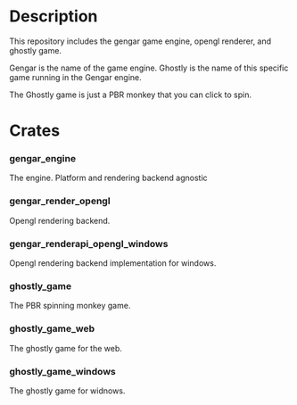 # Description
This repository includes the gengar game engine, opengl renderer, and ghostly game.

Gengar is the name of the game engine.
Ghostly is the name of this specific game running in the Gengar engine.

The Ghostly game is just a PBR monkey that you can click to spin.

# Crates
### gengar_engine
The engine. Platform and rendering backend agnostic

### gengar_render_opengl
Opengl rendering backend.

### gengar_renderapi_opengl_windows
Opengl rendering backend implementation for windows.

### ghostly_game
The PBR spinning monkey game.

### ghostly_game_web
The ghostly game for the web.

### ghostly_game_windows
The ghostly game for widnows.